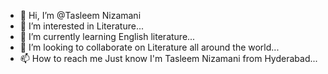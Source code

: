 - 👋 Hi, I’m @Tasleem Nizamani
- 👀 I’m interested in Literature...
- 🌱 I’m currently learning English literature...
- 💞️ I’m looking to collaborate on Literature all around the world...
- 📫 How to reach me Just know I'm Tasleem Nizamani from Hyderabad...

<!---
TasleemNZ/TasleemNZ is a ✨ special ✨ repository because its `README.md` (this file) appears on your GitHub profile.
You can click the Preview link to take a look at your changes.
--->
